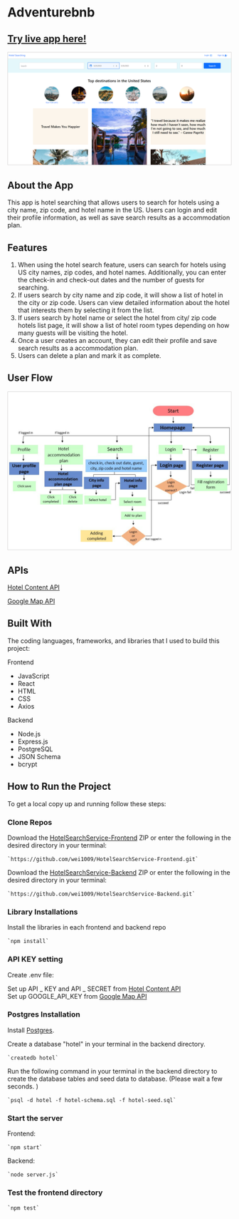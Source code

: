 # Adventurebnb


##  [Try live app here!](http://hotel-search-service.surge.sh/) 


![hoempage](/images/homepage-img.png "homepage")


## About the App

This app is hotel searching that allows users to search for hotels using a city name, zip code, and hotel name in the US. Users can login and edit their profile information, as well as save search results as a accommodation plan.   

## Features

1. When using the hotel search feature, users can search for hotels using US city names, zip codes, and hotel names. Additionally, you can enter the check-in and check-out dates and the number of guests for searching.  
2. If users search by city name and zip code, it will show a list of hotel in the city or zip code. Users can view detailed information about the hotel that interests them by selecting it from the list.    
3. If users search by hotel name or select the hotel from city/ zip code hotels list page, it will show a list of hotel room types depending on how many guests will be visiting the hotel.  
4. Once a user creates an account, they can edit their profile and save search results as a accommodation plan.
5. Users can delete a plan and mark it as complete.  

## User Flow


![hoempage](/images/userflow.png "homepage")  

## APIs  

[Hotel Content API](https://api.test.hotelbeds.com/hotel-content-api/1.0/hotels)  

[Google Map API](https://www.google.com/maps/embed/v1/place)  


## Built With  

The coding languages, frameworks, and libraries that I used to build this project:  

Frontend

* JavaScript
* React
* HTML
* CSS
* Axios  

Backend

* Node.js
* Express.js
* PostgreSQL
* JSON Schema
* bcrypt

## How to Run the Project

To get a local copy up and running follow these steps:  

### Clone Repos

Download the [HotelSearchService-Frontend](https://github.com/wei1009/HotelSearchService-Frontend) ZIP or enter the following in the desired directory in your terminal:  

 	`https://github.com/wei1009/HotelSearchService-Frontend.git`  

Download the [HotelSearchService-Backend](https://github.com/wei1009/HotelSearchService-Backend) ZIP or enter the following in the desired directory in your terminal: 


 	`https://github.com/wei1009/HotelSearchService-Backend.git`  

### Library Installations 

Install the libraries in each frontend and backend repo  

	`npm install`

### API KEY setting  

Create .env file:  

Set up API _ KEY and API _ SECRET from [Hotel Content API](https://api.test.hotelbeds.com/hotel-content-api/1.0/hotels)  
Set up GOOGLE_API_KEY from [Google Map API](https://www.google.com/maps/embed/v1/place) 



### Postgres Installation  

Install [Postgres](https://www.postgresql.org/).  

Create a database "hotel" in your terminal in the backend directory.

	`createdb hotel`   

Run the following command in your terminal in the backend directory to create the database tables and seed data to database. (Please wait a few seconds. )  

	`psql -d hotel -f hotel-schema.sql -f hotel-seed.sql`  

### Start the server   

Frontend:  

	`npm start`  
Backend:  

	`node server.js`


### Test the frontend directory

	`npm test`
